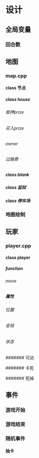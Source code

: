 # 设计

## 全局变量

### 回合数

## 地图

### map.cpp

#### class 节点

##### class house

###### 抵押prize

###### 买入prize

###### owner

###### 过路费

##### class blank

##### class 监狱

##### class 停车场

### 地图绘制

## 玩家

### player.cpp

#### class player

##### function

###### move

##### 属性

###### 位置

###### 金钱

###### 状态

####### 可动

####### 卡死

####### 死掉

## 事件

### 游戏开始

### 游戏结束

### 随机事件

#### 抽卡
